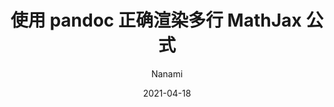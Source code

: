 ---
title: 使用 pandoc 正确渲染多行 MathJax 公式
date: 2021-04-18
updated: 2021-04-18
categories: [开发心得]
author: Nanami
link: https://shiraha.cn/2021/use-pandoc-to-render-multiline-formulas-correctly/
description: 关于更换 Markdown 渲染器以正确渲染 MathJax 公式的一些考据
---